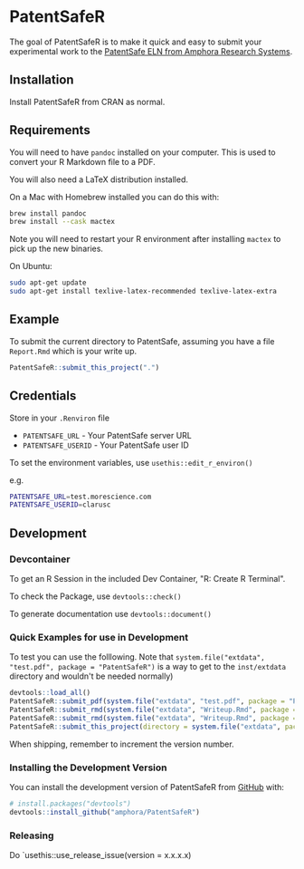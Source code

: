 
# PatentSafeR

<!-- badges: start -->
<!-- badges: end -->

The goal of PatentSafeR is to make it quick and easy to submit your experimental
work to the [PatentSafe ELN from Amphora Research Systems](https://www.amphora-research.com/).

## Installation

Install PatentSafeR from CRAN as normal. 


## Requirements

You will need to have `pandoc` installed on your computer. This is used to convert your R Markdown file to a PDF.

You will also need a LaTeX distribution installed.

On a Mac with Homebrew installed you can do this with:

``` sh
brew install pandoc
brew install --cask mactex
```

Note you will need to restart your R environment after installing `mactex` to pick up the new binaries.

On Ubuntu:

``` sh
sudo apt-get update
sudo apt-get install texlive-latex-recommended texlive-latex-extra
```

## Example

To submit the current directory to PatentSafe, assuming you have a file `Report.Rmd` which is your write up.

``` r
PatentSafeR::submit_this_project(".")
```

## Credentials

Store in your `.Renviron` file

- `PATENTSAFE_URL` - Your PatentSafe server URL
- `PATENTSAFE_USERID` - Your PatentSafe user ID

To set the environment variables, use `usethis::edit_r_environ()`

e.g.

``` sh
PATENTSAFE_URL=test.morescience.com
PATENTSAFE_USERID=clarusc
```

## Development

### Devcontainer 

To get an R Session in the included Dev Container, "R: Create R Terminal".

To check the Package, use `devtools::check()`

To generate documentation use `devtools::document()`


### Quick Examples for use in Development 

To test you can use the folllowing. Note that `system.file("extdata", "test.pdf", package = "PatentSafeR")` is a way to get to the `inst/extdata` directory and wouldn't be needed normally)

``` r
devtools::load_all()
PatentSafeR::submit_pdf(system.file("extdata", "test.pdf", package = "PatentSafeR"))
PatentSafeR::submit_rmd(system.file("extdata", "Writeup.Rmd", package = "PatentSafeR"))
PatentSafeR::submit_rmd(system.file("extdata", "Writeup.Rmd", package = "PatentSafeR"), metadata = list(key1 = "value1", key2 = "value2", key3 = "value3"))
PatentSafeR::submit_this_project(directory = system.file("extdata", package = "PatentSafeR"), report_filename = system.file("extdata", "Writeup.Rmd", package = "PatentSafeR"), url = "test.morescience.com", author_id = "simonc")
```

When shipping, remember to increment the version number. 

### Installing the Development Version

You can install the development version of PatentSafeR from [GitHub](https://github.com/) with:

``` r
# install.packages("devtools")
devtools::install_github("amphora/PatentSafeR")
```

### Releasing

Do `usethis::use_release_issue(version = x.x.x.x)
